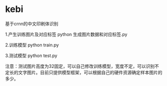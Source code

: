 # kebi
基于crnn的中文印刷体识别

1.产生训练图片及对应标签
   python 生成图片数据和对应标签.py
   
2.训练模型
   python train.py
   
3.测试模型
  python test.py
  
注意：测试图片高度为32固定，可以自己修改训练模型，宽度不定，可以识别不定长的文字图片。目前只提供模型框架，可以根据自己的硬件资源确定样本图片的多少。
 
